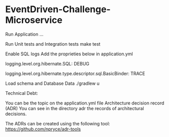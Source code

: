 # EventDriven-Challenge-Microservice

Run Application
...

Run Unit tests and Integration tests
make test

Enable SQL logs
Add the proprieties below in application.yml

logging.level.org.hibernate.SQL: DEBUG

logging.level.org.hibernate.type.descriptor.sql.BasicBinder: TRACE

Load schema and Database Data
./gradlew u

Technical Debt: 

You can be the topic on the application.yml file
Architecture decision record (ADR)
You can see in the directory adr the records of architectural decisions.

The ADRs can be created using the following tool: https://github.com/npryce/adr-tools
